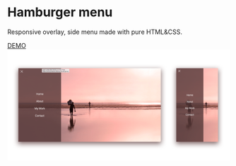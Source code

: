 # Hamburger menu
Responsive overlay, side menu made with pure HTML&amp;CSS.

<a href="https://rosgas.github.io/hamburger-overlay-menu/index">DEMO</a>
<img src= "menu-preview.png" alt="Menu Preview" />
